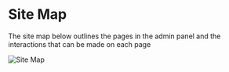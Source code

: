 # Site Map
The site map below outlines the pages in the admin panel and the interactions that can be made on each page

![Site Map](/articles/Admin/Images/AdminPanelSiteMap.png)
